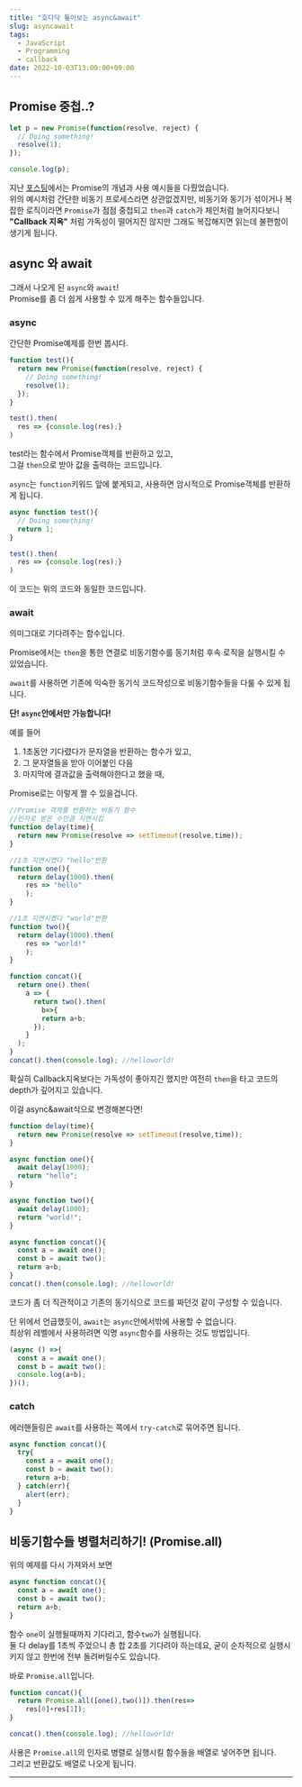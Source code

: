 ```yaml
---
title: "호다닥 톺아보는 async&await"
slug: asyncawait
tags:
  - JavaScript
  - Programming
  - callback
date: 2022-10-03T13:00:00+09:00
---
```


## Promise 중첩..?
~~~js
let p = new Promise(function(resolve, reject) {
  // Doing something!
  resolve(1);
});

console.log(p);
~~~
지난 [포스팅](https://gruuuuu.github.io/javascript/promise/)에서는 Promise의 개념과 사용 예시들을 다뤘었습니다.  
위의 예시처럼 간단한 비동기 프로세스라면 상관없겠지만, 비동기와 동기가 섞이거나 복잡한 로직이라면 `Promise`가 점점 중첩되고 `then`과 `catch`가 체인처럼 늘어지다보니  
**"Callback 지옥"** 처럼 가독성이 떨어지진 않지만 그래도 복잡해지면 읽는데 불편함이 생기게 됩니다.   

## async 와 await
그래서 나오게 된 `async`와 `await`!  
Promise를 좀 더 쉽게 사용할 수 있게 해주는 함수들입니다.  

### async

간단한 Promise예제를 한번 봅시다.  
~~~js
function test(){
  return new Promise(function(resolve, reject) {
    // Doing something!
    resolve(1);
  });
}

test().then(
  res => {console.log(res);}
)
~~~
test라는 함수에서 Promise객체를 반환하고 있고,  
그걸 `then`으로 받아 값을 출력하는 코드입니다.  

`async`는 `function`키워드 앞에 붙게되고, 사용하면 암시적으로 Promise객체를 반환하게 됩니다.  
~~~js
async function test(){
  // Doing something!
  return 1;
}

test().then(
  res => {console.log(res);}
)
~~~
이 코드는 위의 코드와 동일한 코드입니다.  

### await
의미그대로 기다려주는 함수입니다.  

Promise에서는 `then`을 통한 연결로 비동기함수를 동기처럼 후속 로직을 실행시킬 수 있었습니다.  

`await`를 사용하면 기존에 익숙한 동기식 코드작성으로 비동기함수들을 다룰 수 있게 됩니다.  

**단! `async`안에서만 가능합니다!**  

예를 들어 
1. 1초동안 기다렸다가 문자열을 반환하는 함수가 있고,  
2. 그 문자열들을 받아 이어붙인 다음  
3. 마지막에 결과값을 출력해야한다고 했을 때,  

Promise로는 이렇게 짤 수 있을겁니다.  
~~~js
//Promise 객체를 반환하는 비동기 함수
//인자로 받은 수만큼 지연시킴
function delay(time){
  return new Promise(resolve => setTimeout(resolve,time));
}

//1초 지연시켰다 "hello"반환
function one(){
  return delay(1000).then(
    res => "hello"
    );
}

//1초 지연시켰다 "world"반환
function two(){
  return delay(1000).then(
    res => "world!"
    );
}

function concat(){
  return one().then(
    a => { 
      return two().then(
        b=>{ 
        return a+b; 
      });
    }
  );
}
concat().then(console.log); //helloworld!
~~~
확실히 Callback지옥보다는 가독성이 좋아지긴 했지만 여전히 `then`을 타고 코드의 depth가 깊어지고 있습니다.  

이걸 async&await식으로 변경해본다면!  
~~~js
function delay(time){
  return new Promise(resolve => setTimeout(resolve,time));
}

async function one(){
  await delay(1000);
  return "hello";
}

async function two(){
  await delay(1000);
  return "world!";
}

async function concat(){
  const a = await one();
  const b = await two();
  return a+b;
}
concat().then(console.log); //helloworld!
~~~
코드가 좀 더 직관적이고 기존의 동기식으로 코드를 짜던것 같이 구성할 수 있습니다.  

단 위에서 언급했듯이, `await`는 `async`안에서밖에 사용할 수 없습니다.  
최상위 레벨에서 사용하려면 익명 `async`함수를 사용하는 것도 방법입니다.  
~~~js
(async () =>{
  const a = await one();
  const b = await two();
  console.log(a+b);
})();
~~~

### catch
에러핸들링은 `await`를 사용하는 쪽에서 `try-catch`로 묶어주면 됩니다.    
~~~js
async function concat(){
  try{
    const a = await one();
    const b = await two();
    return a+b;
  } catch(err){
    alert(err);
  }
}
~~~

## 비동기함수들 병렬처리하기! (Promise.all)
위의 예제를 다시 가져와서 보면  
~~~js
async function concat(){
  const a = await one();
  const b = await two();
  return a+b;
}
~~~
함수 `one`이 실행될때까지 기다리고, 함수`two`가 실행됩니다.  
둘 다 delay를 1초씩 주었으니 총 합 2초를 기다려야 하는데요, 굳이 순차적으로 실행시키지 않고 한번에 전부 돌려버릴수도 있습니다.  

바로 `Promise.all`입니다. 
~~~js
function concat(){
  return Promise.all([one(),two()]).then(res=>
    res[0]+res[1]);
}

concat().then(console.log); //helloworld!
~~~
사용은 `Promise.all`의 인자로 병렬로 실행시킬 함수들을 배열로 넣어주면 됩니다.  
그리고 반환값도 배열로 나오게 됩니다.  

----